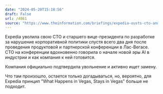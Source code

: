 ```yaml
---
date: "2024-05-20T15:18:56"
draft: False
url: /4861
source: "https://www.theinformation.com/briefings/expedia-ousts-cto-and-senior-engineering-leader-for-policy-violation"
---
```


Expedia уволила свою CTO и старшего вице-президента по разработке за нарушение корпоративной политики спустя всего два дня после проведения продуктовой и партнерской конференции в Лас-Вегасе. CTO на конференции вдохновенно говорила о начале новой эры AI в индустрии и как компания к ней готовится.

Компания официально подтвердила увольнение и активно ищет замену.

Что там произошло, остается только догадываться, но, вероятно, для Expedia принцип "What Happens in Vegas, Stays in Vegas" больше не подходит.
